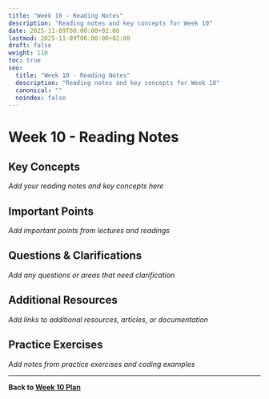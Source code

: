 ```yaml
---
title: "Week 10 - Reading Notes"
description: "Reading notes and key concepts for Week 10"
date: 2025-11-09T00:00:00+02:00
lastmod: 2025-11-09T00:00:00+02:00
draft: false
weight: 110
toc: true
seo:
  title: "Week 10 - Reading Notes"
  description: "Reading notes and key concepts for Week 10"
  canonical: ""
  noindex: false
---
```


# Week 10 - Reading Notes

## Key Concepts

*Add your reading notes and key concepts here*

## Important Points

*Add important points from lectures and readings*

## Questions & Clarifications

*Add any questions or areas that need clarification*

## Additional Resources

*Add links to additional resources, articles, or documentation*

## Practice Exercises

*Add notes from practice exercises and coding examples*

---

**Back to [Week 10 Plan](w10/)**
